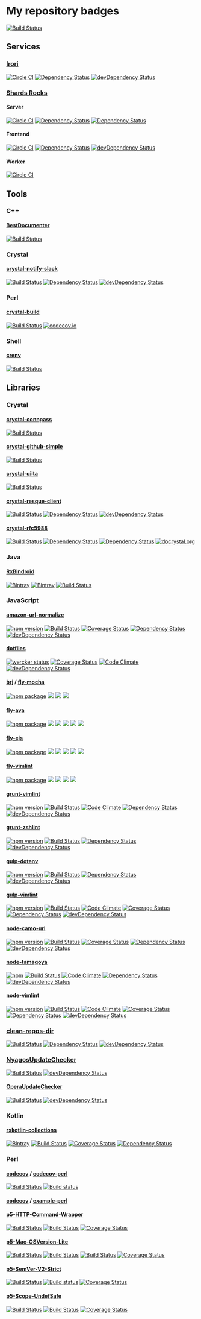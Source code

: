 # My repository badges

[![Build Status](https://snap-ci.com/pine613/badges/branch/master/build_image)](https://snap-ci.com/pine613/badges/branch/master)

## Services

### [Irori](https://github.com/pine/Irori)

[![Circle CI](https://img.shields.io/circleci/project/pine/Irori/master.svg?style=flat-square)](https://circleci.com/gh/pine/Irori)
[![Dependency Status](https://img.shields.io/david/pine/Irori.svg?style=flat-square)](https://david-dm.org/pine/Irori)
[![devDependency Status](https://img.shields.io/david/dev/pine/Irori.svg?style=flat-square)](https://david-dm.org/pine/Irori#info=devDependencies)

### [Shards Rocks](https://shards.rocks/)

#### Server

[![Circle CI](https://img.shields.io/circleci/project/shardsrocks/sharock-server/master.svg)](https://circleci.com/gh/shardsrocks/sharock-server/tree/master)
[![Dependency Status](https://shards.rocks/badge/github/shardsrocks/sharock-api-server/status.svg)](https://shards.rocks/github/shardsrocks/sharock-api-server)
[![Dependency Status](https://shards.rocks/badge/github/shardsrocks/sharock-api-server/dev_status.svg)](https://shards.rocks/github/shardsrocks/sharock-api-server)

#### Frontend

[![Circle CI](https://img.shields.io/circleci/project/shardsrocks/sharock-frontend/master.svg)](https://circleci.com/gh/shardsrocks/sharock-frontend/tree/master)
[![Dependency Status](https://david-dm.org/shardsrocks/sharock-frontend.svg)](https://david-dm.org/shardsrocks/sharock-frontend)
[![devDependency Status](https://david-dm.org/shardsrocks/sharock-frontend/dev-status.svg)](https://david-dm.org/shardsrocks/sharock-frontend#info=devDependencies)

#### Worker

[![Circle CI](https://img.shields.io/circleci/project/shardsrocks/sharock-worker/master.svg)](https://circleci.com/gh/shardsrocks/sharock-worker/tree/master)

## Tools

### C++

#### [BestDocumenter](https://github.com/pine/BestDocumenter)

[![Build Status](https://travis-ci.org/pine/BestDocumenter.svg?branch=master)](https://travis-ci.org/pine/BestDocumenter)

### Crystal

#### [crystal-notify-slack](https://github.com/pine/crystal-notify-slack)

[![Build Status](https://travis-ci.org/pine/crystal-notify-slack.svg?branch=master)](https://travis-ci.org/pine/crystal-notify-slack)
[![Dependency Status](https://shards.rocks/badge/github/pine/crystal-notify-slack/status.svg)](https://shards.rocks/github/pine/crystal-notify-slack)
[![devDependency Status](https://shards.rocks/badge/github/pine/crystal-notify-slack/dev_status.svg)](https://shards.rocks/github/pine/crystal-notify-slack)

### Perl

#### [crystal-build](https://github.com/pine/crystal-build)

[![Build Status](https://travis-ci.org/pine/crystal-build.svg?branch=master)](https://travis-ci.org/pine/crystal-build)
[![codecov.io](http://codecov.io/github/pine/crystal-build/coverage.svg?branch=master)](http://codecov.io/github/pine/crystal-build?branch=master)

### Shell

#### [crenv](https://github.com/pine/crenv)

[![Build Status](https://travis-ci.org/pine/crenv.svg?branch=master)](https://travis-ci.org/pine/crenv)

## Libraries

### Crystal

#### [crystal-connpass](https://github.com/pine/crystal-connpass)

[![Build Status](https://travis-ci.org/pine/crystal-connpass.svg?branch=master)](https://travis-ci.org/pine/crystal-connpass)

#### [crystal-github-simple](https://github.com/pine/crystal-github-simple)

[![Build Status](https://travis-ci.org/pine/crystal-github-simple.svg)](https://travis-ci.org/pine/crystal-github-simple)

#### [crystal-qiita](https://github.com/pine/crystal-qiita)

[![Build Status](https://travis-ci.org/pine/crystal-qiita.svg)](https://travis-ci.org/pine/crystal-qiita)

#### [crystal-resque-client](https://github.com/pine/crystal-resque-client)

[![Build Status](https://travis-ci.org/pine613/crystal-resque-client.svg?branch=master)](https://travis-ci.org/pine613/crystal-resque-client)
[![Dependency Status](https://shards.rocks/badge/github/pine613/crystal-resque-client/status.svg)](https://shards.rocks/github/pine613/crystal-resque-client)
[![devDependency Status](https://shards.rocks/badge/github/pine613/crystal-resque-client/dev_status.svg)](https://shards.rocks/github/pine613/crystal-resque-client)

#### [crystal-rfc5988](https://github.com/pine/crystal-rfc5988)

[![Build Status](https://travis-ci.org/pine/crystal-rfc5988.svg?branch=master)](https://travis-ci.org/pine/crystal-rfc5988)
[![Dependency Status](https://shards.rocks/badge/github/pine/crystal-rfc5988/status.svg)](https://shards.rocks/github/pine/crystal-rfc5988)
[![Dependency Status](https://shards.rocks/badge/github/pine/crystal-rfc5988/dev_status.svg)](https://shards.rocks/github/pine/crystal-rfc5988)
[![docrystal.org](http://docrystal.org/badge.svg?style=round)](http://docrystal.org/github.com/pine/crystal-rfc5988)

### Java

#### [RxBindroid](https://github.com/pine/RxBindroid)

[![Bintray](https://img.shields.io/bintray/v/pinemz/maven/rxbindroid.svg?style=flat-square)](https://bintray.com/pinemz/maven/rxbindroid/view)
[![Bintray](https://img.shields.io/bintray/v/pinemz/maven/rxbindroid-kotlin.svg?style=flat-square)](https://bintray.com/pinemz/maven/rxbindroid-kotlin/view)
[![Build Status](https://img.shields.io/travis/pine/RxBindroid/master.svg?style=flat-square)](https://travis-ci.org/pine/RxBindroid)

### JavaScript

#### [amazon-url-normalize](https://github.com/pine/amznjp-url-normalize)

[![npm version](https://img.shields.io/npm/v/amznjp-url-normalize.svg?style=flat-square)](https://www.npmjs.com/package/amznjp-url-normalize)
[![Build Status](https://img.shields.io/travis/pine/amznjp-url-normalize/master.svg?style=flat-square)](https://travis-ci.org/pine/amznjp-url-normalize)
[![Coverage Status](https://img.shields.io/coveralls/pine/amznjp-url-normalize/master.svg?style=flat-square)](https://coveralls.io/r/pine/amznjp-url-normalize?branch=master)
[![Dependency Status](https://img.shields.io/david/pine/amznjp-url-normalize.svg?style=flat-square)](https://david-dm.org/pine/amznjp-url-normalize)
[![devDependency Status](https://img.shields.io/david/dev/pine/amznjp-url-normalize.svg?style=flat-square)](https://david-dm.org/pine/amznjp-url-normalize#info=devDependencies)

#### [dotfiles](https://github.com/pine613/dotfiles)

[![wercker status](https://img.shields.io/wercker/ci/54f5f52d1afdc9f97c000564.svg?style=flat-square)](https://app.wercker.com/project/bykey/0f3a3fac65929edc8fd6e53818d5aba6)
[![Coverage Status](https://img.shields.io/coveralls/pine613/dotfiles/master.svg?style=flat-square)](https://coveralls.io/r/pine613/dotfiles)
[![Code Climate](https://img.shields.io/codeclimate/github/pine613/dotfiles.svg?style=flat-square)](https://codeclimate.com/github/pine613/dotfiles)
[![devDependency Status](https://img.shields.io/david/dev/pine613/dotfiles.svg?style=flat-square)](https://david-dm.org/pine613/dotfiles#info=devDependencies)

#### [brj](https://github.com/brj) / [fly-mocha](https://github.com/brj/fly-mocha)

[![npm package](https://img.shields.io/npm/v/fly-mocha.svg?style=flat-square)](https://www.npmjs.org/package/fly-mocha)
[![](http://img.shields.io/travis/brj/fly-mocha.svg?style=flat-square)](https://travis-ci.org/brjfly-mocha)
[![](https://img.shields.io/david/brj/fly-mocha.svg?style=flat-square)](https://david-dm.org/brj/fly-mocha)
[![](https://img.shields.io/david/dev/brj/fly-mocha.svg?style=flat-square)](https://david-dm.org/brj/fly-mocha#info=devDependencies&view=table)

#### [fly-ava](https://github.com/pine/fly-ava)

[![npm package](https://img.shields.io/npm/v/fly-ava.svg?style=flat-square)](https://www.npmjs.org/package/fly-ava)
[![](http://img.shields.io/travis/pine/fly-ava.svg?style=flat-square)](https://travis-ci.org/pine/fly-ava)
[![](https://img.shields.io/appveyor/ci/pine/fly-ava/master.svg?style=flat-square)](https://ci.appveyor.com/project/pine/fly-ava/branch/master)
[![](https://img.shields.io/codeclimate/github/pine/fly-ava.svg?style=flat-square)](https://codeclimate.com/github/pine/fly-ava)
[![](https://img.shields.io/david/pine/fly-ava.svg?style=flat-square)](https://david-dm.org/pine/fly-ava)
[![](https://img.shields.io/david/dev/pine/fly-ava.svg?style=flat-square)](https://david-dm.org/pine/fly-ava#info=devDependencies&view=table)

#### [fly-ejs](https://github.com/pine/fly-ejs)

[![npm package](https://img.shields.io/npm/v/fly-ejs.svg?style=flat-square)](https://www.npmjs.org/package/fly-ejs)
[![](http://img.shields.io/travis/pine/fly-ejs.svg?style=flat-square)](https://travis-ci.org/pine/fly-ejs)
[![](https://img.shields.io/appveyor/ci/pine/fly-ejs/master.svg?style=flat-square)](https://ci.appveyor.com/project/pine/fly-ejs/branch/master)
[![](https://img.shields.io/codeclimate/github/pine/fly-ejs.svg?style=flat-square)](https://codeclimate.com/github/pine/fly-ejs)
[![](https://img.shields.io/david/pine/fly-ejs.svg?style=flat-square)](https://david-dm.org/pine/fly-ejs)
[![](https://img.shields.io/david/dev/pine/fly-ejs.svg?style=flat-square)](https://david-dm.org/pine/fly-ejs#info=devDependencies&view=table)

#### [fly-vimlint](https://github.com/pine/fly-vimlint)

[![npm package](https://img.shields.io/npm/v/fly-vimlint.svg?style=flat-square)](https://www.npmjs.org/package/fly-vimlint)
[![](http://img.shields.io/travis/pine/fly-vimlint.svg?style=flat-square)](https://travis-ci.org/pine/fly-vimlint)
[![](https://img.shields.io/codeclimate/github/pine/fly-vimlint.svg?style=flat-square)](https://codeclimate.com/github/pine/fly-vimlint)
[![](https://img.shields.io/david/pine/fly-vimlint.svg?style=flat-square)](https://david-dm.org/pine/fly-vimlint)
[![](https://img.shields.io/david/dev/pine/fly-vimlint.svg?style=flat-square)](https://david-dm.org/pine/fly-vimlint#info=devDependencies&view=table)

#### [grunt-vimlint](https://github.com/pine/grunt-vimlint)

[![npm version](https://img.shields.io/npm/v/grunt-vimlint.svg?style=flat-square)](https://www.npmjs.com/package/grunt-vimlint)
[![Build Status](https://img.shields.io/travis/pine/grunt-vimlint/master.svg?style=flat-square)](https://travis-ci.org/pine/grunt-vimlint)
[![Code Climate](https://img.shields.io/codeclimate/github/pine/grunt-vimlint.svg?style=flat-square)](https://codeclimate.com/github/pine/grunt-vimlint)
[![Dependency Status](https://img.shields.io/david/pine/grunt-vimlint.svg?style=flat-square)](https://david-dm.org/pine/grunt-vimlint)
[![devDependency Status](https://img.shields.io/david/dev/pine/grunt-vimlint.svg?style=flat-square)](https://david-dm.org/pine/grunt-vimlint#info=devDependencies)

#### [grunt-zshlint](https://github.com/pine/grunt-zshlint)

[![npm version](https://img.shields.io/npm/v/grunt-zshlint.svg?style=flat-square)](https://www.npmjs.com/package/grunt-zshlint)
[![Build Status](http://img.shields.io/travis/pine/grunt-zshlint/master.svg?style=flat-square)](https://travis-ci.org/pine/grunt-zshlint)
[![Dependency Status](https://img.shields.io/david/pine/grunt-zshlint.svg?style=flat-square)](https://david-dm.org/pine/grunt-zshlint)
[![devDependency Status](https://img.shields.io/david/dev/pine/grunt-zshlint.svg?style=flat-square)](https://david-dm.org/pine/grunt-zshlint#info=devDependencies)

#### [gulp-dotenv](https://github.com/pine/gulp-dotenv)

[![npm version](https://img.shields.io/npm/v/gulp-dotenv.svg?style=flat-square)](https://www.npmjs.com/package/gulp-dotenv)
[![Build Status](https://img.shields.io/travis/pine/gulp-dotenv/master.svg?style=flat-square)](https://travis-ci.org/pine/gulp-dotenv)
[![Dependency Status](https://img.shields.io/david/pine/gulp-dotenv.svg?style=flat-square)](https://david-dm.org/pine/gulp-dotenv)
[![devDependency Status](https://img.shields.io/david/dev/pine/gulp-dotenv.svg?style=flat-square)](https://david-dm.org/pine/gulp-dotenv#info=devDependencies)

#### [gulp-vimlint](https://github.com/pine/gulp-vimlint)

[![npm version](https://img.shields.io/npm/v/gulp-vimlint.svg?style=flat-square)](https://www.npmjs.com/package/gulp-vimlint)
[![Build Status](https://img.shields.io/travis/pine/gulp-vimlint/master.svg?style=flat-square)](https://travis-ci.org/pine613/gulp-vimlint)
[![Code Climate](https://img.shields.io/codeclimate/github/pine/gulp-vimlint.svg?style=flat-square)](https://codeclimate.com/github/pine613/gulp-vimlint)
[![Coverage Status](https://img.shields.io/coveralls/pine613/gulp-vimlint/master.svg?style=flat-square)](https://coveralls.io/r/pine613/gulp-vimlint?branch=master)
[![Dependency Status](https://img.shields.io/david/pine/gulp-vimlint.svg?style=flat-square)](https://david-dm.org/pine613/gulp-vimlint)
[![devDependency Status](https://img.shields.io/david/dev/pine/gulp-vimlint.svg?style=flat-square)](https://david-dm.org/pine613/gulp-vimlint#info=devDependencies)

#### [node-camo-url](https://github.com/pine/node-camo-url)

[![npm version](https://img.shields.io/npm/v/camo-url.svg?style=flat-square)](https://www.npmjs.com/package/camo-url)
[![Build Status](http://img.shields.io/travis/pine/node-camo-url/master.svg?style=flat-square)](https://travis-ci.org/pine/node-camo-url)
[![Coverage Status](https://img.shields.io/coveralls/pine/node-camo-url/master.svg?style=flat-square)](https://coveralls.io/r/pine/node-camo-url?branch=master)
[![Dependency Status](https://img.shields.io/david/pine/node-camo-url.svg?style=flat-square)](https://david-dm.org/pine/node-camo-url)
[![devDependency Status](https://img.shields.io/david/dev/pine/node-camo-url.svg?style=flat-square)](https://david-dm.org/pine/node-camo-url#info=devDependencies)

#### [node-tamagoya](https://github.com/pine/node-tamagoya)

[![npm](https://img.shields.io/npm/v/tamagoya.svg?style=flat-square)](https://www.npmjs.org/package/tamagoya)
[![Build Status](https://img.shields.io/travis/pine/node-tamagoya/master.svg?style=flat-square)](https://travis-ci.org/pine/node-tamagoya)
[![Code Climate](https://img.shields.io/codeclimate/github/pine/node-tamagoya.svg?style=flat-square)](https://codeclimate.com/github/pine/node-tamagoya)
[![Dependency Status](https://img.shields.io/david/pine/node-tamagoya.svg?style=flat-square)](https://david-dm.org/pine/node-tamagoya)
[![devDependency Status](https://img.shields.io/david/dev/pine/node-tamagoya.svg?style=flat-square)](https://david-dm.org/pine/node-tamagoya#info=devDependencies)

#### [node-vimlint](https://github.com/pine/node-vimlint)

[![npm version](https://img.shields.io/npm/v/vimlint.svg?style=flat-square)](http://badge.fury.io/js/vimlint)
[![Build Status](https://img.shields.io/travis/pine/node-vimlint/master.svg?style=flat-square)](https://travis-ci.org/pine/node-vimlint)
[![Code Climate](https://img.shields.io/codeclimate/github/pine/node-vimlint.svg?style=flat-square)](https://codeclimate.com/github/pine/node-vimlint)
[![Coverage Status](https://img.shields.io/coveralls/pine/node-vimlint/master.svg?style=flat-square)](https://coveralls.io/r/pine/node-vimlint?branch=master)
[![Dependency Status](https://img.shields.io/david/pine/node-vimlint.svg?style=flat-square)](https://david-dm.org/pine/node-vimlint)
[![devDependency Status](https://img.shields.io/david/dev/pine/node-vimlint.svg?style=flat-square)](https://david-dm.org/pine/node-vimlint#info=devDependencies)

### [clean-repos-dir](https://github.com/pine/clean-repos-dir)

[![Build Status](https://travis-ci.org/pine/clean-repos-dir.svg?branch=master)](https://travis-ci.org/pine/clean-repos-dir)
[![Dependency Status](https://david-dm.org/pine/clean-repos-dir.svg)](https://david-dm.org/pine/clean-repos-dir)
[![devDependency Status](https://david-dm.org/pine/clean-repos-dir/dev-status.svg)](https://david-dm.org/pine/clean-repos-dir#info=devDependencies)

### [NyagosUpdateChecker](https://github.com/pine/NyagosUpdateChecker)

[![Build Status](https://travis-ci.org/pine613/NyagosUpdateChecker.svg?branch=master)](https://travis-ci.org/pine613/NyagosUpdateChecker)
[![devDependency Status](https://david-dm.org/pine613/NyagosUpdateChecker/dev-status.svg)](https://david-dm.org/pine613/NyagosUpdateChecker#info=devDependencies)

#### [OperaUpdateChecker](https://github.com/pine/OperaUpdateChecker)

[![Build Status](https://travis-ci.org/pine/OperaUpdateChecker.svg?branch=master)](https://travis-ci.org/pine/OperaUpdateChecker)
[![devDependency Status](https://david-dm.org/pine/OperaUpdateChecker/dev-status.svg)](https://david-dm.org/pine/OperaUpdateChecker#info=devDependencies)

### Kotlin

#### [rxkotlin-collections](https://github.com/pine613/rxkotlin-collections)

[![Bintray](https://img.shields.io/bintray/v/pinemz/maven/rxkotlin-collections.svg?style=flat-square)](https://bintray.com/pinemz/maven/rxkotlin-collections/view)
[![Build Status](https://img.shields.io/travis/pine/rxkotlin-collections/master.svg?style=flat-square)](https://travis-ci.org/pine/rxkotlin-collections)
[![Coverage Status](https://img.shields.io/coveralls/pine/rxkotlin-collections/master.svg?style=flat-square)](https://coveralls.io/github/pine/rxkotlin-collections?branch=master)
[![Dependency Status](https://img.shields.io/versioneye/d/user/projects/56f2a16f35630e0034fd9c8a.svg?style=flat-square)](https://www.versioneye.com/user/projects/56f2a16f35630e0034fd9c8a)

### Perl

#### [codecov](https://github.com/codecov) / [codecov-perl](https://github.com/codecov/codecov-perl)

[![Build Status](https://travis-ci.org/codecov/codecov-perl.svg?branch=master)](https://travis-ci.org/codecov/codecov-perl)
[![Build status](https://ci.appveyor.com/api/projects/status/5lsn4kb9dt9fj9eq/branch/master?svg=true)](https://ci.appveyor.com/project/stevepeak/codecov-perl/branch/master)

#### [codecov](https://github.com/codecov) / [example-perl](https://github.com/codecov/example-perl)

#### [p5-HTTP-Command-Wrapper](https://github.com/pine613/p5-HTTP-Command-Wrapper)

[![Build Status](https://travis-ci.org/pine/p5-HTTP-Command-Wrapper.svg?branch=master)](https://travis-ci.org/pine/p5-HTTP-Command-Wrapper)
[![Build Status](https://img.shields.io/appveyor/ci/pine/p5-HTTP-Command-Wrapper/master.svg)](https://ci.appveyor.com/project/pine/p5-HTTP-Command-Wrapper/branch/master)
[![Coverage Status](http://codecov.io/github/pine/p5-HTTP-Command-Wrapper/coverage.svg?branch=master)](https://codecov.io/github/pine/p5-HTTP-Command-Wrapper?branch=master)

#### [p5-Mac-OSVersion-Lite](https://github.com/pine/p5-Mac-OSVersion-Lite)

[![Build Status](https://travis-ci.org/pine/p5-Mac-OSVersion-Lite.svg?branch=master)](https://travis-ci.org/pine/p5-Mac-OSVersion-Lite)
[![Build Status](https://img.shields.io/appveyor/ci/pine/p5-Mac-OSVersion-Lite/master.svg)](https://ci.appveyor.com/project/pine/p5-Mac-OSVersion-Lite/branch/master)
[![Build Status](https://www.bitrise.io/app/503275701cc9e4da.svg?token=P1KdZ5gize3B8yaQQv9HvQ&branch=master)](https://www.bitrise.io/app/503275701cc9e4da)
[![Coverage Status](http://codecov.io/github/pine/p5-Mac-OSVersion-Lite/coverage.svg?branch=master)](https://codecov.io/github/pine/p5-Mac-OSVersion-Lite?branch=master)

#### [p5-SemVer-V2-Strict](https://github.com/pine/p5-SemVer-V2-Strict)

[![Build Status](https://travis-ci.org/pine/p5-SemVer-V2-Strict.svg?branch=master)](https://travis-ci.org/pine/p5-SemVer-V2-Strict)
[![Build status](https://img.shields.io/appveyor/ci/pine/p5-SemVer-V2-Strict/master.svg)](https://ci.appveyor.com/project/pine/p5-semver-v2-strict/branch/master)
[![Coverage Status](http://codecov.io/github/pine/p5-SemVer-V2-Strict/coverage.svg?branch=master)](https://codecov.io/github/pine/p5-SemVer-V2-Strict?branch=master)

#### [p5-Scope-UndefSafe](https://github.com/pine/p5-Scope-UndefSafe)

[![Build Status](https://travis-ci.org/pine/p5-Scope-UndefSafe.svg?branch=master)](https://travis-ci.org/pine/p5-Scope-UndefSafe)
[![Build Status](https://img.shields.io/appveyor/ci/pine/p5-Scope-UndefSafe/master.svg)](https://ci.appveyor.com/project/pine/p5-Scope-UndefSafe/branch/master)
[![Coverage Status](http://codecov.io/github/pine/p5-Scope-UndefSafe/coverage.svg?branch=master)](https://codecov.io/github/pine/p5-Scope-UndefSafe?branch=master)
